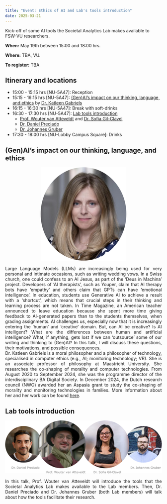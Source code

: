 ```yaml
---
title: "Event: Ethics of AI and Lab's tools introduction"
date: 2025-03-21
---
```


Kick-off of some AI tools the Societal Analytics Lab makes available to FSW-VU researchers.

**When:** May 19th between 15:00 and 18:00 hrs.

**Where:** TBA, VU.

**To register:** TBA


## Itinerary and locations

* 15:00 - 15:15 hrs [NU-5A47]: Reception
* 15:15 - 16:15 hrs [NU-5A47]: [(Gen)AI’s impact on our thinking, language, and ethics](#(Gen)AI’s-impact-on-our-thinking-language-and-ethics) by [Dr. Katleen Gabriels](https://www.maastrichtuniversity.nl/nl/k-gabriels)
* 16:15 - 16:30 hrs [NU-5A47]: Break with soft-drinks
* 16:30 - 17:30 hrs [NU-5A47]: [Lab tools introduction](#lab-tools-introduction)
  * [Prof. Wouter van Atteveldt](https://research.qut.edu.au/dmrc/people/wouter-van-atteveldt/) and [Dr. Sofia Gil-Clavel](https://sofiag1l.github.io/) 
  * [Dr. Daniel Preciado](https://research.vu.nl/en/persons/daniel-preciado-vanegas) 
  * [Dr. Johannes Gruber](https://www.johannesbgruber.eu/) 
* 17:30 - 18:00 hrs [NU-Lobby Campus Square]: Drinks

## (Gen)AI’s impact on our thinking, language, and ethics

<p align="center">
  <img src="/images/events/KatleenGabriels.png" />
</p>

<div style="text-align: justify"> 
Large Language Models (LLMs) are increasingly being used for very personal and intimate occasions, such as writing wedding vows. In a Swiss church, one could confess to an AI Jesus, as part of the ‘Deus in Machina’ project. Developers of ‘AI therapists’, such as Youper, claim that AI therapy bots have ‘empathy’ and others claim that GPTs can have ‘emotional intelligence’. 
In education, students use Generative AI to achieve a result with a ‘shortcut’, which means that crucial steps in their thinking and learning process are not taken. In Time Magazine, an American teacher announced to leave education because she spent more time giving feedback to AI-generated papers than to the students themselves, when grading assignments. 
AI challenges us, especially now that it is increasingly entering the ‘human’ and ‘creative’ domain. But, can AI be creative? Is AI intelligent? What are the differences between human and artificial intelligence? What, if anything, gets lost if we can ‘outsource’ some of our writing and thinking to (Gen)AI?
In this talk, I will discuss these questions, their motivations, and possible consequences. 
</div>

<div style="text-align: justify"> 
Dr. Katleen Gabriels is a moral philosopher and a philosopher of technology, specialised in computer ethics (e.g., AI; monitoring technology; VR). She is an associate professor of philosophy at Maastricht University. She researches the co-shaping of morality and computer technologies. From August 2020 to September 2024, she was the programme director of the interdisciplinary BA Digital Society. In December 2024, the Dutch research council (NWO) awarded her an Aspasia grant to study the co-shaping of morality and monitoring technologies in families. More information about her and her work can be found <a href="https://www.maastrichtuniversity.nl/nl/k-gabriels">here</a>.
</div>

## Lab tools introduction

![](/images/events/PreciadoAtteveldtGilGruber.png)

<div style="text-align: justify"> 
In this talk, Prof. Wouter van Atteveldt will introduce the tools that the Societal Analytics Lab makes available to the Lab members. Then, Dr. Daniel Preciado and Dr. Johannes Gruber (both Lab members) will talk about how the tools facilitate their research.
</div>
